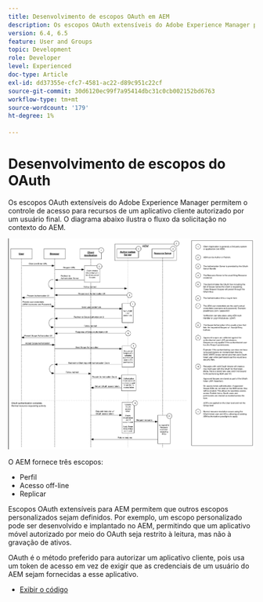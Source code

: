 ```yaml
---
title: Desenvolvimento de escopos OAuth em AEM
description: Os escopos OAuth extensíveis do Adobe Experience Manager permitem o controle de acesso para recursos de um aplicativo cliente autorizado por um usuário final. O diagrama abaixo ilustra o fluxo da solicitação no contexto do AEM.
version: 6.4, 6.5
feature: User and Groups
topic: Development
role: Developer
level: Experienced
doc-type: Article
exl-id: dd37355e-cfc7-4581-ac22-d89c951c22cf
source-git-commit: 30d6120ec99f7a95414dbc31c0cb002152bd6763
workflow-type: tm+mt
source-wordcount: '179'
ht-degree: 1%

---
```


# Desenvolvimento de escopos do OAuth

Os escopos OAuth extensíveis do Adobe Experience Manager permitem o controle de acesso para recursos de um aplicativo cliente autorizado por um usuário final. O diagrama abaixo ilustra o fluxo da solicitação no contexto do AEM.

![Fluxo De Escopos Do Oauth](./assets/oauth-code-sample-develop/oauth-scopes-flow.png)

O AEM fornece três escopos:

* Perfil
* Acesso off-line
* Replicar

Escopos OAuth extensíveis para AEM permitem que outros escopos personalizados sejam definidos. Por exemplo, um escopo personalizado pode ser desenvolvido e implantado no AEM, permitindo que um aplicativo móvel autorizado por meio do OAuth seja restrito à leitura, mas não à gravação de ativos.

OAuth é o método preferido para autorizar um aplicativo cliente, pois usa um token de acesso em vez de exigir que as credenciais de um usuário do AEM sejam fornecidas a esse aplicativo.

* [Exibir o código](https://github.com/Adobe-Consulting-Services/acs-aem-samples/blob/legacy/bundle/src/main/java/com/adobe/acs/samples/authentication/oauth/impl/SampleScopeWithPrivileges.java)

